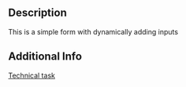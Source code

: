 ## Description
 This is a simple form with dynamically adding inputs
## Additional Info
[Technical task](https://docs.google.com/document/d/1mwnXQow4iN8yGTeoyHbYuQ_6Xule8nPE5krcL5pxrTU/edit)

